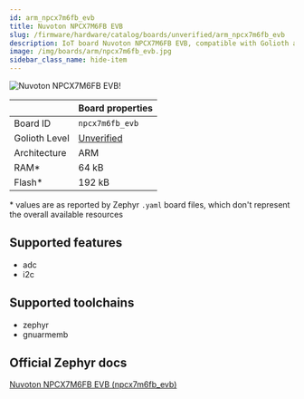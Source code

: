 ```yaml
---
id: arm_npcx7m6fb_evb
title: Nuvoton NPCX7M6FB EVB
slug: /firmware/hardware/catalog/boards/unverified/arm_npcx7m6fb_evb
description: IoT board Nuvoton NPCX7M6FB EVB, compatible with Golioth at unverified level.
image: /img/boards/arm/npcx7m6fb_evb.jpg
sidebar_class_name: hide-item
---
```


[//]: # (This is an auto-generated file, do not edit! Changes to it will be lost upon re-generation)

![Nuvoton NPCX7M6FB EVB!](/img/boards/arm/npcx7m6fb_evb.jpg "Nuvoton NPCX7M6FB EVB")

|                | Board properties     |
| -------------  | -------------------- |
| Board ID       | `npcx7m6fb_evb` |
| Golioth Level  | [Unverified](/firmware/hardware#unverified-boards) |
| Architecture   | ARM |
| RAM*           | 64 kB |
| Flash*         | 192 kB |

\* values are as reported by Zephyr `.yaml` board files, which don't represent the overall available resources



## Supported features

* adc
* i2c

## Supported toolchains

* zephyr
* gnuarmemb

## Official Zephyr docs

[Nuvoton NPCX7M6FB EVB (npcx7m6fb_evb)](https://docs.zephyrproject.org/3.6.0/boards/arm/npcx7m6fb_evb/doc/index.html)
